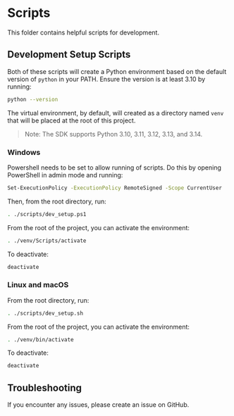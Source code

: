 # Scripts

This folder contains helpful scripts for development.

## Development Setup Scripts

Both of these scripts will create a Python environment based on the default version of `python` in your PATH. Ensure the version is at least 3.10 by running:

```bash
python --version
```

The virtual environment, by default, will created as a directory named `venv` that will be placed at the root of this project.

> Note: The SDK supports Python 3.10, 3.11, 3.12, 3.13, and 3.14.

### Windows

Powershell needs to be set to allow running of scripts. Do this by opening PowerShell in admin mode and running:

```bash
Set-ExecutionPolicy -ExecutionPolicy RemoteSigned -Scope CurrentUser
```

Then, from the root directory, run:

```bash
. ./scripts/dev_setup.ps1
```

From the root of the project, you can activate the environment:

```bash
. ./venv/Scripts/activate
```

To deactivate:

```bash
deactivate
```

### Linux and macOS

From the root directory, run:

```bash
. ./scripts/dev_setup.sh
```

From the root of the project, you can activate the environment:

```bash
. ./venv/bin/activate
```

To deactivate:

```bash
deactivate
```

## Troubleshooting

If you encounter any issues, please create an issue on GitHub.